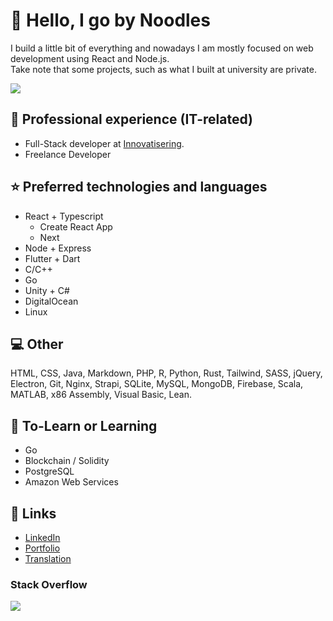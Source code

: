 # :wave: Hello, I go by Noodles 
I build a little bit of everything and nowadays I am mostly focused on web development using React and Node.js. <br>Take note that some projects, such as what I built at university are private.

![](http://github-profile-summary-cards.vercel.app/api/cards/profile-details?username=callmenoodles&theme=tokyonight) 

## :briefcase: Professional experience (IT-related)
- Full-Stack developer at [Innovatisering](https://innovatisering.nl).
- Freelance Developer

## :star: Preferred technologies and languages
- React + Typescript
  - Create React App
  - Next
- Node + Express
- Flutter + Dart
- C/C++
- Go
- Unity + C#
- DigitalOcean
- Linux

## :computer: Other
HTML, CSS, Java, Markdown, PHP, R, Python, Rust, Tailwind, SASS, jQuery, Electron, Git, Nginx, Strapi, SQLite, MySQL, MongoDB, Firebase, Scala, MATLAB, x86 Assembly, Visual Basic, Lean.

## :book: To-Learn or Learning
- Go
- Blockchain / Solidity
- PostgreSQL
- Amazon Web Services

## :link: Links
- [LinkedIn](https://www.linkedin.com/in/callmenoodles/)
- [Portfolio](https://noodles.services)
- [Translation](https://translation.noodles.services)

### Stack Overflow
![](https://github-readme-stackoverflow.vercel.app/?userID=5698355&theme=dark&layout=compact)
